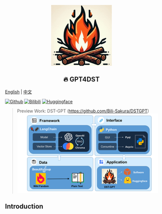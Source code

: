 <div style="text-align:center">
<img src="./assets/logo_1.jpg" alt="DST-GPT-logo" width="200"/>
<h2>🔥 GPT4DST</h2>
</div>

[English](README.md) | [中文](README_CN.md)

[![Github](https://img.shields.io/badge/GitHub-GPT4DST-000000?logo=github)](https://github.com/Bili-Sakura/GPT4DST)
[![Bilibili](https://img.shields.io/badge/Bilibili-waiting-00A1D6?logo=bilibili&logoColor=white)]()
[![Huggingface](https://img.shields.io/badge/Hugging%20Face-Waiting...-FF9900?logo=hugging%20face&logoColor=white)](https://huggingface.co/)

> Preview Work: DST-GPT (https://github.com/Bili-Sakura/DSTGPT)
> ![coverLogo](./assets/DST-GPT_framework_bg.png)



## Introduction